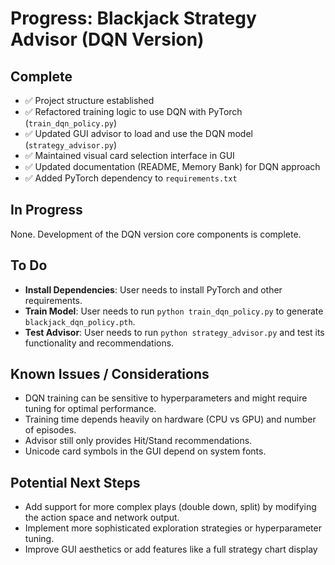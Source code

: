 # Progress: Blackjack Strategy Advisor (DQN Version)

## Complete
- ✅ Project structure established
- ✅ Refactored training logic to use DQN with PyTorch (`train_dqn_policy.py`)
- ✅ Updated GUI advisor to load and use the DQN model (`strategy_advisor.py`)
- ✅ Maintained visual card selection interface in GUI
- ✅ Updated documentation (README, Memory Bank) for DQN approach
- ✅ Added PyTorch dependency to `requirements.txt`

## In Progress
None. Development of the DQN version core components is complete.

## To Do
- **Install Dependencies**: User needs to install PyTorch and other requirements.
- **Train Model**: User needs to run `python train_dqn_policy.py` to generate `blackjack_dqn_policy.pth`.
- **Test Advisor**: User needs to run `python strategy_advisor.py` and test its functionality and recommendations.

## Known Issues / Considerations
- DQN training can be sensitive to hyperparameters and might require tuning for optimal performance.
- Training time depends heavily on hardware (CPU vs GPU) and number of episodes.
- Advisor still only provides Hit/Stand recommendations.
- Unicode card symbols in the GUI depend on system fonts.

## Potential Next Steps
- Add support for more complex plays (double down, split) by modifying the action space and network output.
- Implement more sophisticated exploration strategies or hyperparameter tuning.
- Improve GUI aesthetics or add features like a full strategy chart display 